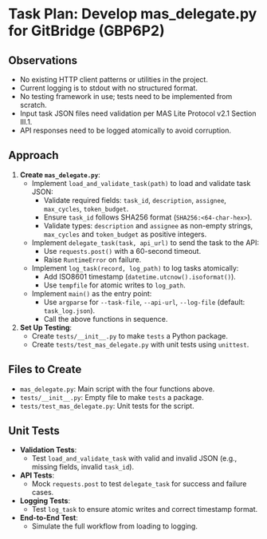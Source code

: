 # Task Plan: Develop mas_delegate.py for GitBridge (GBP6P2)

## Observations
- No existing HTTP client patterns or utilities in the project.
- Current logging is to stdout with no structured format.
- No testing framework in use; tests need to be implemented from scratch.
- Input task JSON files need validation per MAS Lite Protocol v2.1 Section III.1.
- API responses need to be logged atomically to avoid corruption.

## Approach
1. **Create `mas_delegate.py`**:
   - Implement `load_and_validate_task(path)` to load and validate task JSON:
     - Validate required fields: `task_id`, `description`, `assignee`, `max_cycles`, `token_budget`.
     - Ensure `task_id` follows SHA256 format (`SHA256:<64-char-hex>`).
     - Validate types: `description` and `assignee` as non-empty strings, `max_cycles` and `token_budget` as positive integers.
   - Implement `delegate_task(task, api_url)` to send the task to the API:
     - Use `requests.post()` with a 60-second timeout.
     - Raise `RuntimeError` on failure.
   - Implement `log_task(record, log_path)` to log tasks atomically:
     - Add ISO8601 timestamp (`datetime.utcnow().isoformat()`).
     - Use `tempfile` for atomic writes to `log_path`.
   - Implement `main()` as the entry point:
     - Use `argparse` for `--task-file`, `--api-url`, `--log-file` (default: `task_log.json`).
     - Call the above functions in sequence.
2. **Set Up Testing**:
   - Create `tests/__init__.py` to make `tests` a Python package.
   - Create `tests/test_mas_delegate.py` with unit tests using `unittest`.

## Files to Create
- `mas_delegate.py`: Main script with the four functions above.
- `tests/__init__.py`: Empty file to make `tests` a package.
- `tests/test_mas_delegate.py`: Unit tests for the script.

## Unit Tests
- **Validation Tests**:
  - Test `load_and_validate_task` with valid and invalid JSON (e.g., missing fields, invalid `task_id`).
- **API Tests**:
  - Mock `requests.post` to test `delegate_task` for success and failure cases.
- **Logging Tests**:
  - Test `log_task` to ensure atomic writes and correct timestamp format.
- **End-to-End Test**:
  - Simulate the full workflow from loading to logging.